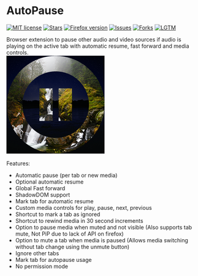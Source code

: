 # AutoPause

[![MIT license](https://img.shields.io/github/license/NDevTK/AutoPause)](https://github.com/NDevTK/AutoPause/blob/master/LICENSE)
[![Stars](https://img.shields.io/github/stars/NDevTK/AutoPause)](https://github.com/NDevTK/AutoPause/stargazers)
[![Firefox version](https://img.shields.io/amo/v/autopause)](https://addons.mozilla.org/en-US/firefox/addon/autopause/)
[![Issues](https://img.shields.io/github/issues/NDevTK/AutoPause)](https://github.com/NDevTK/AutoPause/issues)
[![Forks](https://img.shields.io/github/forks/NDevTK/AutoPause)](https://github.com/NDevTK/AutoPause/network/members)
[![LGTM](https://img.shields.io/lgtm/alerts/github/NDevTK/AutoPause)](https://lgtm.com/projects/g/NDevTK/AutoPause/alerts/?mode=list)


Browser extension to pause other audio and video sources if audio is playing on the active tab with automatic resume, fast forward and media controls.  
[![Extension icon](icon.png)](https://addons.mozilla.org/en-US/firefox/addon/autopause/)

Features:
- Automatic pause (per tab or new media)
- Optional automatic resume
- Global Fast forward
- ShadowDOM support
- Mark tab for automatic resume
- Custom media controls for play, pause, next, previous
- Shortcut to mark a tab as ignored
- Shortcut to rewind media in 30 second increments
- Option to pause media when muted and not visible (Also supports tab mute, Not PiP due to lack of API on firefox)
- Option to mute a tab when media is paused (Allows media switching without tab change using the unmute button)
- Ignore other tabs
- Mark tab for autopause usage
- No permission mode
